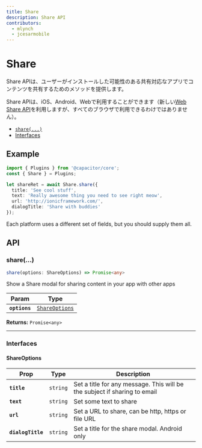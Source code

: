 ```yaml
---
title: Share
description: Share API
contributors:
  - mlynch
  - jcesarmobile
---
```


<plugin-platforms platforms="pwa,ios,android"></plugin-platforms>

# Share

Share APIは、ユーザーがインストールした可能性のある共有対応なアプリでコンテンツを共有するためのメソッドを提供します。

Share APIは、iOS、Android、Webで利用することができます（新しい[Web Share API](https://developers.google.com/web/updates/2016/09/navigator-share)を利用しますが、すべてのブラウザで利用できるわけではありません）。

<docgen-index>

* [`share(...)`](#share)
* [Interfaces](#interfaces)

</docgen-index>

## Example

```typescript
import { Plugins } from '@capacitor/core';
const { Share } = Plugins;

let shareRet = await Share.share({
  title: 'See cool stuff',
  text: 'Really awesome thing you need to see right meow',
  url: 'http://ionicframework.com/',
  dialogTitle: 'Share with buddies'
});
```

Each platform uses a different set of fields, but you should supply them all.

## API

<docgen-api>
<!--Update the source file JSDoc comments and rerun docgen to update the docs below-->

### share(...)

```typescript
share(options: ShareOptions) => Promise<any>
```

Show a Share modal for sharing content in your app with other apps

| Param         | Type                                                  |
| ------------- | ----------------------------------------------------- |
| **`options`** | <code><a href="#shareoptions">ShareOptions</a></code> |

**Returns:** <code>Promise&lt;any&gt;</code>

--------------------


### Interfaces


#### ShareOptions

| Prop              | Type                | Description                                                               |
| ----------------- | ------------------- | ------------------------------------------------------------------------- |
| **`title`**       | <code>string</code> | Set a title for any message. This will be the subject if sharing to email |
| **`text`**        | <code>string</code> | Set some text to share                                                    |
| **`url`**         | <code>string</code> | Set a URL to share, can be http, https or file URL                        |
| **`dialogTitle`** | <code>string</code> | Set a title for the share modal. Android only                             |

</docgen-api>
